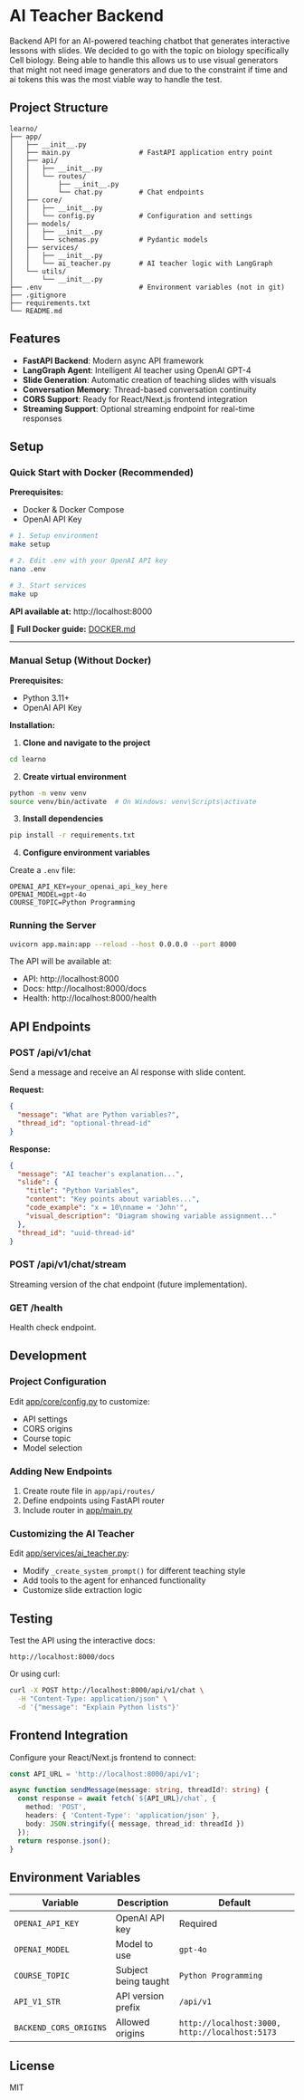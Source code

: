 # AI Teacher Backend

Backend API for an AI-powered teaching chatbot that generates interactive lessons with slides. We decided to go with the topic on biology specifically Cell biology. Being able to handle this allows us to use visual generators that might not need image generators and due to the constraint if time and ai tokens this was the most viable way to handle the test. 

## Project Structure

```
learno/
├── app/
│   ├── __init__.py
│   ├── main.py                 # FastAPI application entry point
│   ├── api/
│   │   ├── __init__.py
│   │   └── routes/
│   │       ├── __init__.py
│   │       └── chat.py         # Chat endpoints
│   ├── core/
│   │   ├── __init__.py
│   │   └── config.py           # Configuration and settings
│   ├── models/
│   │   ├── __init__.py
│   │   └── schemas.py          # Pydantic models
│   ├── services/
│   │   ├── __init__.py
│   │   └── ai_teacher.py       # AI teacher logic with LangGraph
│   └── utils/
│       └── __init__.py
├── .env                        # Environment variables (not in git)
├── .gitignore
├── requirements.txt
└── README.md
```

## Features

- **FastAPI Backend**: Modern async API framework
- **LangGraph Agent**: Intelligent AI teacher using OpenAI GPT-4
- **Slide Generation**: Automatic creation of teaching slides with visuals
- **Conversation Memory**: Thread-based conversation continuity
- **CORS Support**: Ready for React/Next.js frontend integration
- **Streaming Support**: Optional streaming endpoint for real-time responses

## Setup

### Quick Start with Docker (Recommended)

**Prerequisites:**
- Docker & Docker Compose
- OpenAI API Key

```bash
# 1. Setup environment
make setup

# 2. Edit .env with your OpenAI API key
nano .env

# 3. Start services
make up
```

**API available at:** http://localhost:8000

📖 **Full Docker guide:** [DOCKER.md](DOCKER.md)

---

### Manual Setup (Without Docker)

**Prerequisites:**
- Python 3.11+
- OpenAI API Key

**Installation:**

1. **Clone and navigate to the project**

```bash
cd learno
```

2. **Create virtual environment**

```bash
python -m venv venv
source venv/bin/activate  # On Windows: venv\Scripts\activate
```

3. **Install dependencies**

```bash
pip install -r requirements.txt
```

4. **Configure environment variables**

Create a `.env` file:

```env
OPENAI_API_KEY=your_openai_api_key_here
OPENAI_MODEL=gpt-4o
COURSE_TOPIC=Python Programming
```

### Running the Server

```bash
uvicorn app.main:app --reload --host 0.0.0.0 --port 8000
```

The API will be available at:
- API: http://localhost:8000
- Docs: http://localhost:8000/docs
- Health: http://localhost:8000/health

## API Endpoints

### POST /api/v1/chat

Send a message and receive an AI response with slide content.

**Request:**
```json
{
  "message": "What are Python variables?",
  "thread_id": "optional-thread-id"
}
```

**Response:**
```json
{
  "message": "AI teacher's explanation...",
  "slide": {
    "title": "Python Variables",
    "content": "Key points about variables...",
    "code_example": "x = 10\nname = 'John'",
    "visual_description": "Diagram showing variable assignment..."
  },
  "thread_id": "uuid-thread-id"
}
```

### POST /api/v1/chat/stream

Streaming version of the chat endpoint (future implementation).

### GET /health

Health check endpoint.

## Development

### Project Configuration

Edit [app/core/config.py](app/core/config.py) to customize:
- API settings
- CORS origins
- Course topic
- Model selection

### Adding New Endpoints

1. Create route file in `app/api/routes/`
2. Define endpoints using FastAPI router
3. Include router in [app/main.py](app/main.py)

### Customizing the AI Teacher

Edit [app/services/ai_teacher.py](app/services/ai_teacher.py):
- Modify `_create_system_prompt()` for different teaching style
- Add tools to the agent for enhanced functionality
- Customize slide extraction logic



## Testing

Test the API using the interactive docs:
```
http://localhost:8000/docs
```

Or using curl:
```bash
curl -X POST http://localhost:8000/api/v1/chat \
  -H "Content-Type: application/json" \
  -d '{"message": "Explain Python lists"}'
```

## Frontend Integration

Configure your React/Next.js frontend to connect:

```typescript
const API_URL = 'http://localhost:8000/api/v1';

async function sendMessage(message: string, threadId?: string) {
  const response = await fetch(`${API_URL}/chat`, {
    method: 'POST',
    headers: { 'Content-Type': 'application/json' },
    body: JSON.stringify({ message, thread_id: threadId })
  });
  return response.json();
}
```

## Environment Variables

| Variable | Description | Default |
|----------|-------------|---------|
| `OPENAI_API_KEY` | OpenAI API key | Required |
| `OPENAI_MODEL` | Model to use | `gpt-4o` |
| `COURSE_TOPIC` | Subject being taught | `Python Programming` |
| `API_V1_STR` | API version prefix | `/api/v1` |
| `BACKEND_CORS_ORIGINS` | Allowed origins | `http://localhost:3000, http://localhost:5173` |

## License

MIT
